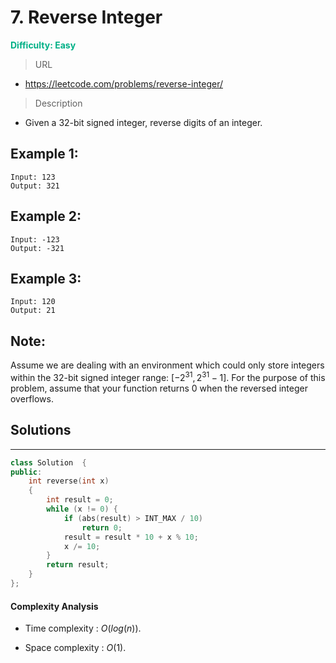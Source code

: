 # 7. Reverse Integer
 **<font color=#00B086>Difficulty: Easy</font>**
 > URL
 * https://leetcode.com/problems/reverse-integer/
 > Description

 * Given a 32-bit signed integer, reverse digits of an integer.

 ## Example 1:
    Input: 123
    Output: 321
 ## Example 2:
    Input: -123
    Output: -321
 ## Example 3:
    Input: 120
    Output: 21
 ## Note:
Assume we are dealing with an environment which could only store integers within the 32-bit signed integer range: $[−2^{31},  2^{31} − 1]$.
For the purpose of this problem, assume that your function returns 0 when the reversed integer overflows.

 ## Solutions
 ---

```cpp
class Solution  {
public:
    int reverse(int x)
    {
        int result = 0;
        while (x != 0) {
            if (abs(result) > INT_MAX / 10)
                return 0;
            result = result * 10 + x % 10;
            x /= 10;
        }
        return result;
    }
};
```
 #### Complexity Analysis


 * Time complexity : $O(log(n))$.

 * Space complexity : $O(1)$.
